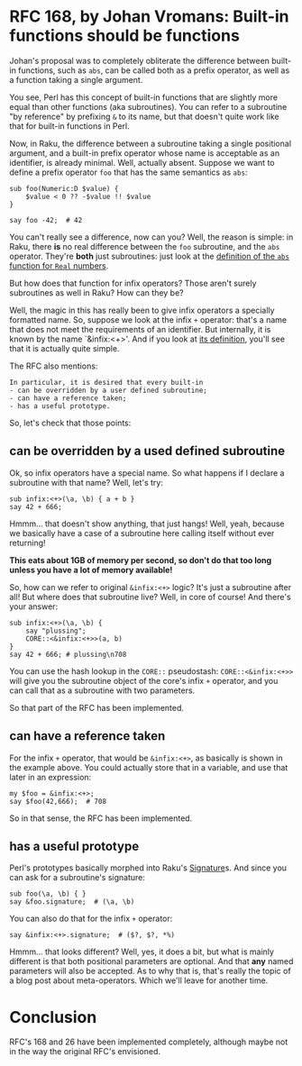 # RFC 168, by Johan Vromans: Built-in functions should be functions

Johan's proposal was to completely obliterate the difference between built-in
functions, such as `abs`, can be called both as a prefix operator, as well as
a function taking a single argument.

You see, Perl has this concept of built-in functions that are slightly more
equal than other functions (aka subroutines).  You can refer to a subroutine
"by reference" by prefixing `&` to its name, but that doesn't quite work like
that for built-in functions in Perl.

Now, in Raku, the difference between a subroutine taking a single positional
argument, and a built-in prefix operator whose name is acceptable as an
identifier, is already minimal.  Well, actually absent.  Suppose we want to
define a prefix operator `foo` that has the same semantics as `abs`:

    sub foo(Numeric:D $value) {
        $value < 0 ?? -$value !! $value
    }

    say foo -42;  # 42

You can't really see a difference, now can you?  Well, the reason is simple:
in Raku, there **is** no real difference between the `foo` subroutine, and the
`abs` operator.  They're **both** just subroutines: just look at the
[definition of the `abs` function for `Real` numbers](https://github.com/rakudo/rakudo/blob/master/src/core.c/Real.pm6#L170).

But how does that function for infix operators?  Those aren't surely
subroutines as well in Raku?  How can they be?

Well, the magic in this has really been to give infix operators a specially
formatted name.  So, suppose we look at the infix `+` operator: that's a name
that does not meet the requirements of an identifier.  But internally, it is
known by the name `&infix:<+>'.  And if you look at
[its definition](https://github.com/rakudo/rakudo/blob/master/src/core.c/Numeric.pm6#L210),
you'll see that it is actually quite simple.

The RFC also mentions:

    In particular, it is desired that every built-in
    - can be overridden by a user defined subroutine;
    - can have a reference taken;
    - has a useful prototype.

So, let's check that those points:

## can be overridden by a used defined subroutine

Ok, so infix operators have a special name.  So what happens if I declare a
subroutine with that name?  Well, let's try:

    sub infix:<+>(\a, \b) { a + b }
    say 42 + 666;

Hmmm... that doesn't show anything, that just hangs!  Well, yeah, because we
basically have a case of a subroutine here calling itself without ever
returning!

**This eats about 1GB of memory per second, so don't do that too long unless you have a lot of memory available!**

So, how can we refer to original `&infix:<+>` logic?  It's just a subroutine
after all!  But where does that subroutine live?  Well, in core of course!
And there's your answer:

    sub infix:<+>(\a, \b) {
        say "plussing";
        CORE::<&infix:<+>>(a, b)
    }
    say 42 + 666; # plussing\n708

You can use the hash lookup in the `CORE::` pseudostash: `CORE::<&infix:<+>>`
will give you the subroutine object of the core's infix `+` operator, and you
can call that as a subroutine with two parameters.

So that part of the RFC has been implemented.

## can have a reference taken

For the infix `+` operator, that would be `&infix:<+>`, as basically is shown
in the example above.  You could actually store that in a variable, and use
that later in an expression:

    my $foo = &infix:<+>;
    say $foo(42,666);  # 708

So in that sense, the RFC has been implemented.

## has a useful prototype

Perl's prototypes basically morphed into Raku's
[Signature](https://docs.raku.org/type/Signature)s. And since you can ask for
a subroutine's signature:

    sub foo(\a, \b) { }
    say &foo.signature;  # (\a, \b)

You can also do that for the infix `+` operator:

    say &infix:<+>.signature;  # ($?, $?, *%)

Hmmm... that looks different?  Well, yes, it does a bit, but what is mainly
different is that both positional parameters are optional.  And that **any**
named parameters will also be accepted.  As to why that is, that's really
the topic of a blog post about meta-operators.  Which we'll leave for another
time.

# Conclusion

RFC's 168 and 26 have been implemented completely, although maybe not in the
way the original RFC's envisioned.
